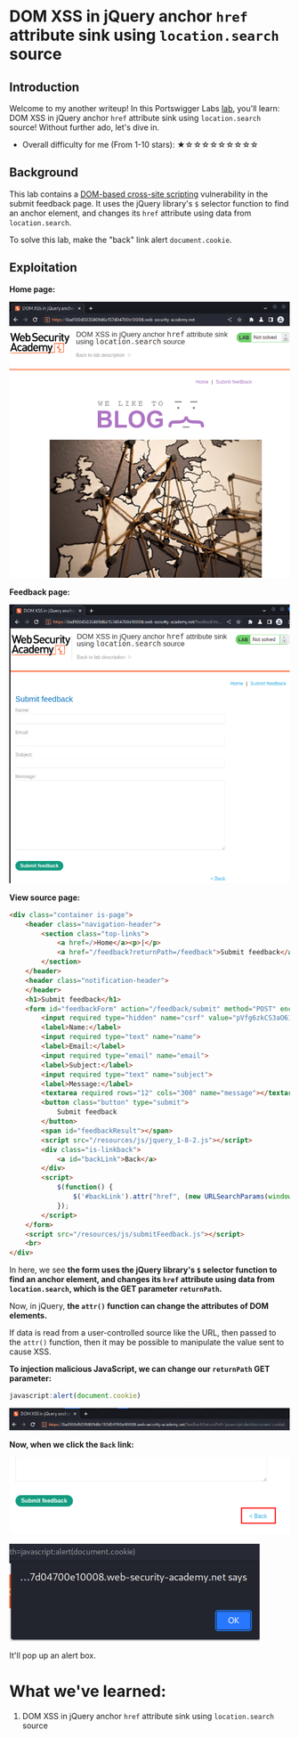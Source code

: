 # DOM XSS in jQuery anchor `href` attribute sink using `location.search` source

## Introduction

Welcome to my another writeup! In this Portswigger Labs [lab](https://portswigger.net/web-security/cross-site-scripting/dom-based/lab-jquery-href-attribute-sink), you'll learn: DOM XSS in jQuery anchor `href` attribute sink using `location.search` source! Without further ado, let's dive in.

- Overall difficulty for me (From 1-10 stars): ★☆☆☆☆☆☆☆☆☆

## Background

This lab contains a [DOM-based cross-site scripting](https://portswigger.net/web-security/cross-site-scripting/dom-based) vulnerability in the submit feedback page. It uses the jQuery library's `$` selector function to find an anchor element, and changes its `href` attribute using data from `location.search`.

To solve this lab, make the "back" link alert `document.cookie`.

## Exploitation

**Home page:**

![](https://github.com/siunam321/CTF-Writeups/blob/main/Portswigger-Labs/Cross-Site-Scripting/XSS-5/images/Pasted%20image%2020221229060409.png)

**Feedback page:**

![](https://github.com/siunam321/CTF-Writeups/blob/main/Portswigger-Labs/Cross-Site-Scripting/XSS-5/images/Pasted%20image%2020221229060440.png)

**View source page:**
```html
<div class="container is-page">
    <header class="navigation-header">
        <section class="top-links">
            <a href=/>Home</a><p>|</p>
            <a href="/feedback?returnPath=/feedback">Submit feedback</a><p>|</p>
        </section>
    </header>
    <header class="notification-header">
    </header>
    <h1>Submit feedback</h1>
    <form id="feedbackForm" action="/feedback/submit" method="POST" enctype="application/x-www-form-urlencoded">
        <input required type="hidden" name="csrf" value="pVfg6zkCS3aO61ExI2iwx3pX3vCjzelW">
        <label>Name:</label>
        <input required type="text" name="name">
        <label>Email:</label>
        <input required type="email" name="email">
        <label>Subject:</label>
        <input required type="text" name="subject">
        <label>Message:</label>
        <textarea required rows="12" cols="300" name="message"></textarea>
        <button class="button" type="submit">
            Submit feedback
        </button>
        <span id="feedbackResult"></span>
        <script src="/resources/js/jquery_1-8-2.js"></script>
        <div class="is-linkback">
            <a id="backLink">Back</a>
        </div>
        <script>
            $(function() {
                $('#backLink').attr("href", (new URLSearchParams(window.location.search)).get('returnPath'));
            });
        </script>
    </form>
    <script src="/resources/js/submitFeedback.js"></script>
    <br>
</div>
```

In here, we see **the form uses the jQuery library's `$` selector function to find an anchor element, and changes its `href` attribute using data from `location.search`, which is the GET parameter `returnPath`.**

Now, in jQuery, **the `attr()` function can change the attributes of DOM elements.**

If data is read from a user-controlled source like the URL, then passed to the `attr()` function, then it may be possible to manipulate the value sent to cause XSS.

**To injection malicious JavaScript, we can change our `returnPath` GET parameter:**
```js
javascript:alert(document.cookie)
```

![](https://github.com/siunam321/CTF-Writeups/blob/main/Portswigger-Labs/Cross-Site-Scripting/XSS-5/images/Pasted%20image%2020221229061109.png)

**Now, when we click the `Back` link:**

![](https://github.com/siunam321/CTF-Writeups/blob/main/Portswigger-Labs/Cross-Site-Scripting/XSS-5/images/Pasted%20image%2020221229061123.png)

![](https://github.com/siunam321/CTF-Writeups/blob/main/Portswigger-Labs/Cross-Site-Scripting/XSS-5/images/Pasted%20image%2020221229061130.png)

It'll pop up an alert box.

# What we've learned:

1. DOM XSS in jQuery anchor `href` attribute sink using `location.search` source
